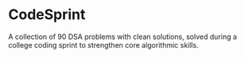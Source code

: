 # CodeSprint
A collection of 90 DSA problems with clean solutions, solved during a college coding sprint to strengthen core algorithmic skills.
